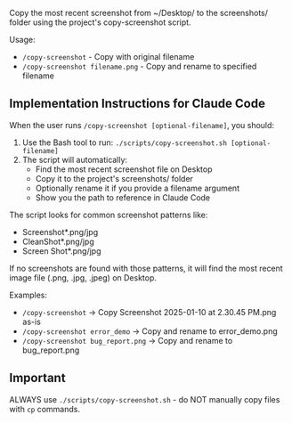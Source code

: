 Copy the most recent screenshot from ~/Desktop/ to the screenshots/ folder using the project's copy-screenshot script.

Usage:
- `/copy-screenshot` - Copy with original filename
- `/copy-screenshot filename.png` - Copy and rename to specified filename

## Implementation Instructions for Claude Code

When the user runs `/copy-screenshot [optional-filename]`, you should:

1. Use the Bash tool to run: `./scripts/copy-screenshot.sh [optional-filename]`
2. The script will automatically:
   - Find the most recent screenshot file on Desktop
   - Copy it to the project's screenshots/ folder
   - Optionally rename it if you provide a filename argument
   - Show you the path to reference in Claude Code

The script looks for common screenshot patterns like:
- Screenshot*.png/jpg
- CleanShot*.png/jpg  
- Screen Shot*.png/jpg

If no screenshots are found with those patterns, it will find the most recent image file (.png, .jpg, .jpeg) on Desktop.

Examples:
- `/copy-screenshot` → Copy Screenshot 2025-01-10 at 2.30.45 PM.png as-is
- `/copy-screenshot error_demo` → Copy and rename to error_demo.png
- `/copy-screenshot bug_report.png` → Copy and rename to bug_report.png

## Important
ALWAYS use `./scripts/copy-screenshot.sh` - do NOT manually copy files with `cp` commands.